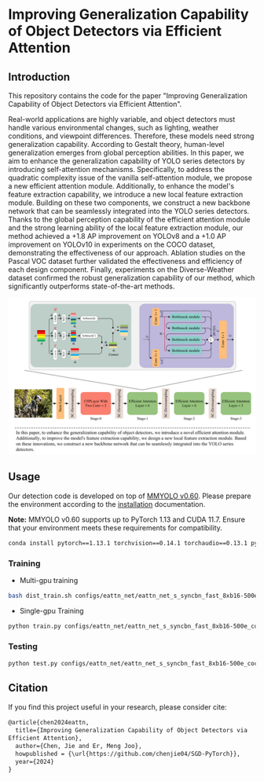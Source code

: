 # Improving Generalization Capability of Object Detectors via Efficient Attention

## Introduction

This repository contains the code for the paper "Improving Generalization Capability of Object Detectors via Efficient Attention". 

Real-world applications are highly variable, and object detectors must handle various environmental changes, such as lighting, weather conditions, and viewpoint differences. Therefore, these models need strong generalization capability. According to Gestalt theory, human-level generalization emerges from global perception abilities. In this paper, we aim to enhance the generalization capability of YOLO series detectors by introducing self-attention mechanisms. Specifically, to address the quadratic complexity issue of the vanilla self-attention module, we propose a new efficient attention module. Additionally, to enhance the model's feature extraction capability, we introduce a new local feature extraction module. Building on these two components, we construct a new backbone network that can be seamlessly integrated into the YOLO series detectors. Thanks to the global perception capability of the efficient attention module and the strong learning ability of the local feature extraction module, our method achieved a +1.8 AP improvement on YOLOv8 and a +1.0 AP improvement on YOLOv10 in experiments on the COCO dataset, demonstrating the effectiveness of our approach. Ablation studies on the Pascal VOC dataset further validated the effectiveness and efficiency of each design component. Finally, experiments on the Diverse-Weather dataset confirmed the robust generalization capability of our method, which significantly outperforms state-of-the-art methods. 

![pdf](images/graph_ab.png)

## Usage

Our detection code is developed on top of [MMYOLO v0.60](https://github.com/open-mmlab/mmyolo). Please prepare the environment according to the [installation](https://mmyolo.readthedocs.io/zh-cn/dev/get_started/installation.html) documentation.

**Note:** MMYOLO v0.60 supports up to PyTorch 1.13 and CUDA 11.7. Ensure that your environment meets these requirements for compatibility.

```bash
conda install pytorch==1.13.1 torchvision==0.14.1 torchaudio==0.13.1 pytorch-cuda=11.7 -c pytorch -c nvidia
```

### Training

- Multi-gpu training

```bash
bash dist_train.sh configs/eattn_net/eattn_net_s_syncbn_fast_8xb16-500e_coco.py 2
```

- Single-gpu Training

```bash
python train.py configs/eattn_net/eattn_net_s_syncbn_fast_8xb16-500e_coco.py
```

### Testing

```bash
python test.py configs/eattn_net/eattn_net_s_syncbn_fast_8xb16-500e_coco.py work_dirs/eattn_net/eattn_net_s_syncbn_fast_8xb16-500e_coco/best_coco_bbox_mAP_epoch_xxx.pth
```

## Citation
If you find this project useful in your research, please consider cite:
```
@article{chen2024eattn,
  title={Improving Generalization Capability of Object Detectors via Efficient Attention},
  author={Chen, Jie and Er, Meng Joo},
  howpublished = {\url{https://github.com/chenjie04/SGD-PyTorch}},
  year={2024}
}
```